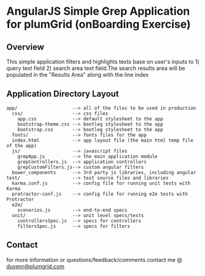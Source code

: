 # AngularJS Simple Grep Application for plumGrid (onBoarding Exercise)

## Overview

This simple application filters and highlights texts base on user's inputs to 1) query text field 2)
search area text field.The search results area will be populated in the "Results Area" along with the line index 

## Application Directory Layout

    app/                    --> all of the files to be used in production
      css/                  --> css files
        app.css             --> default stylesheet to the app
        bootstrap-theme.css --> bootleg stylesheet to the app
        bootstrap.css       --> bootleg stylesheet to the app
      fonts/                --> fonts files for the app
      index.html            --> app layout file (the main html temp file of the app)
      js/                   --> javascript files
        grepApp.js          --> the main application module
        grepControllers.js  --> application controllers
        grepCustomFilters.js--> custom angular filters
      bower_components      --> 3rd party js libraries, including angular    
    test/                   --> test source files and libraries
      karma.conf.js         --> config file for running unit tests with Karma
      protractor-conf.js    --> config file for running e2e tests with Protractor
      e2e/
        scenarios.js        --> end-to-end specs
      unit/                 --> unit level specs/tests
        controllersSpec.js  --> specs for controllers
        filtersSpec.js      --> specs for filters


## Contact
for more information or questions/feedback/comments contact me @ duyenr@plumgrid.com 
